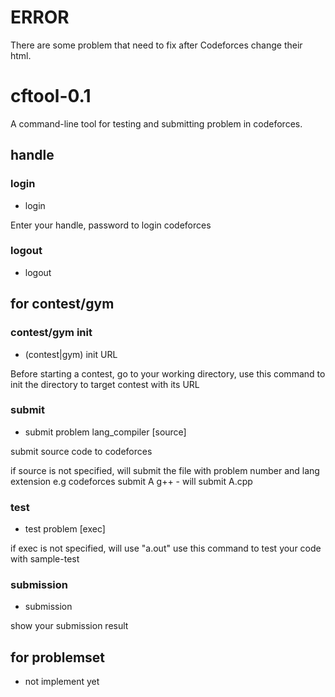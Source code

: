 # ERROR
There are some problem that need to fix after Codeforces change their html.

# cftool-0.1
A command-line tool for testing and submitting problem in codeforces.

## handle

### login
- login

Enter your handle, password to login codeforces

### logout
- logout

## for contest/gym

### contest/gym init
- (contest|gym) init URL

Before starting a contest, go to your working directory, use this command to init the directory to target contest with its URL

### submit
- submit problem lang_compiler [source]

submit source code to codeforces

if source is not specified, will submit the file with problem number and lang extension
e.g codeforces submit A g++ - will submit A.cpp

### test
- test problem [exec]

if exec is not specified, will use "a.out"
use this command to test your code with sample-test

### submission
- submission

show your submission result


## for problemset
- not implement yet
